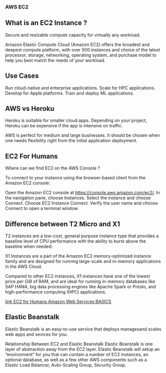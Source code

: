 ### AWS EC2

## What is an EC2 Instance ?

Secure and resizable compute capacity for virtually any workload.

Amazon Elastic Compute Cloud (Amazon EC2) offers the broadest and deepest compute platform, with over 500 instances and choice of the latest processor, storage, networking, operating system, and purchase model to help you best match the needs of your workload.

## Use Cases

Run cloud-native and enterprise applications. Scale for HPC applications. Develop for Apple platforms. Train and deploy ML applications.

## AWS vs Heroku 

Heroku is suitable for smaller cloud apps. Depending on your project, Heroku can be expensive if the app is intensive on traffic.

AWS is perfect for medium and large businesses. It should be chosen when one needs flexibility right from the initial application deployment.

## EC2 For Humans

Where can we find EC2 on the AWS Console ?

To connect to your instance using the browser-based client from the Amazon EC2 console:

Open the Amazon EC2 console at https://console.aws.amazon.com/ec2/. In the navigation pane, choose Instances. Select the instance and choose Connect. Choose EC2 Instance Connect. Verify the user name and choose Connect to open a terminal window.

## Difference between T2 Micro and X1 

T2 instances are a low-cost, general purpose instance type that provides a baseline level of CPU performance with the ability to burst above the baseline when needed.

X1 Instances are a part of the Amazon EC2 memory-optimized instance family and are designed for running large-scale and in-memory applications in the AWS Cloud.

Compared to other EC2 instances, X1 instances have one of the lowest price per GiB of RAM, and are ideal for running in-memory databases like SAP HANA, big data processing engines like Apache Spark or Presto, and high-performance computing (HPC) applications.

[link EC2 for Humans Amazon Web Services BASICS](https://www.youtube.com/watch?v=lZMkgOMYYIg)

## Elastic Beanstalk 

Elastic Beanstalk is an easy-to-use service that deploys managesand scales web apps and sevices for you.

Relationship Between EC2 and Elastic Beanstalk
Elastic Beanstalk is one layer of abstraction away from the EC2 layer. Elastic Beanstalk will setup an “environment” for you that can contain a number of EC2 instances, an optional database, as well as a few other AWS components such as a Elastic Load Balancer, Auto-Scaling Group, Security Group.